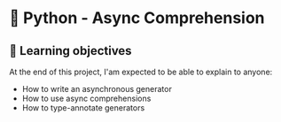 # :snake: Python - Async Comprehension

## 📖 Learning objectives
At the end of this project, I'am expected to be able to explain to anyone:

- How to write an asynchronous generator
- How to use async comprehensions
- How to type-annotate generators
